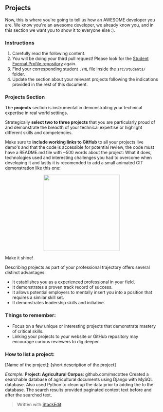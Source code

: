 ## Projects
Now, this is where you're going to tell us how an AWESOME developer you are. We know you're an awesome developer, we already know you, and in this section we want you to show it to everyone else :).

### Instructions
 1. Carefully read the following content.
 2.  You will be doing your third pull request! Please look for the [Student Exernal Profile repository](https://github.com/4GeeksAcademy/student-external-profile) again.
 3. Find your corresponding student `.YML` file inside the `src/students/` folder.
 4. Update the section about your relevant projects following the indications provided in the rest of this document.

### Projects Section
The **projects** section is instrumental in demonstrating your technical expertise in real world settings.

Strategically **select two to three projects** that you are particularly proud of and demonstrate the breadth of your technical expertise or highlight different skills and competencies.

Make sure to **include working links to GitHub** to all your projects live demo's and that the code is accessible for potential review, the code must have a README.md file with ~500 words about the project: What it does, technologies used and interesting challenges you had to overcome when developing it and lastly it is recomended to add a small animated GIT demonstration like this one:
<p align="center">
<img src="https://ucarecdn.com/c16892ee-ef76-4733-9448-9360a845ea73/68747470733a2f2f6d656469612e67697068792e636f6d2f6d656469612f4644745a675239795a4a564d4f784a5443542f67697068792e676966.gif" height="250"  />
</p>
Make it shine!

Describing projects as part of your professional trajectory offers several distinct advantages:
-   It establishes you as a experienced professional in your field.  
-   It demonstrates a proven track record of success.  
-   It allows potential employers to mentally insert you into a position that requires a similar skill set.
-   It demonstrates leadership skills and initiative. 

### Things to remember:
 - Focus on a few unique or interesting projects that demonstrate mastery of critical skills.
 - Linking your projects to your website or GitHub repository may encourage curious reviewers to dig deeper.

### How to list a project:
[Name of the project]: [short description of the project]

*Example:*
**Project: Agricultural Corpus**: 
github.com/mscottee
Created a searchable database of agricultural documents using Django with MySQL database. Also used Python to clean up the data prior to adding the to the database. The search results provided paginated context text before and after the searched text.


> Written with [StackEdit](https://stackedit.io/).
<!--stackedit_data:
eyJoaXN0b3J5IjpbLTUwMDQxMTYwMCwtMTA5NDQyMDQ4NCwtMT
UzNTA4MzE3M119
-->